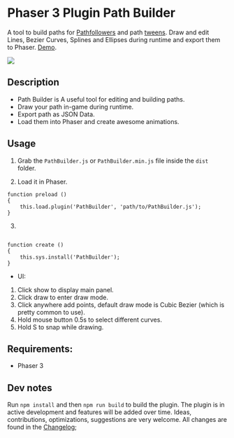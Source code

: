 # Phaser 3 Plugin Path Builder

A tool to build paths for [Pathfollowers](https://labs.phaser.io/index.html?dir=paths/followers/) and path [tweens](https://labs.phaser.io/index.html?dir=paths/). Draw and edit Lines, Bezier Curves, Splines and Ellipses during runtime and export them to Phaser. [Demo](https://samid737.github.io/pathbuilder/). 

![](http://www.html5gamedevs.com/uploads/monthly_2018_03/Y90fuqTin8.gif.2170746140c892ed279d26dfa2afeb84.gif)

## Description

* Path Builder is A useful tool for editing and building paths. 
* Draw your path in-game during runtime.
* Export path as JSON Data.
* Load them into Phaser and create awesome animations.

## Usage

1. Grab the `PathBuilder.js` or `PathBuilder.min.js` file inside the `dist` folder.

2. Load it in Phaser.
```
function preload ()
{
    this.load.plugin('PathBuilder', 'path/to/PathBuilder.js');
}
```
3.
```

function create ()
{
    this.sys.install('PathBuilder');
}
```

* UI:

1. Click show to display main panel.
2. Click draw to enter draw mode. 
3. Click anywhere add points, default draw mode is Cubic Bezier (which is pretty common to use).
4. Hold mouse button 0.5s to select different curves. 
5. Hold S to snap while drawing.

## Requirements:

* Phaser 3

## Dev notes
Run `npm install` and then `npm run build` to build the plugin.
The plugin is in active development and features will be added over time. Ideas, contributions, optimizations, suggestions are very welcome. All changes are found in the [Changelog](https://github.com/samid737/phaser3-plugin-pathbuilder/blob/master/CHANGELOG.md);

